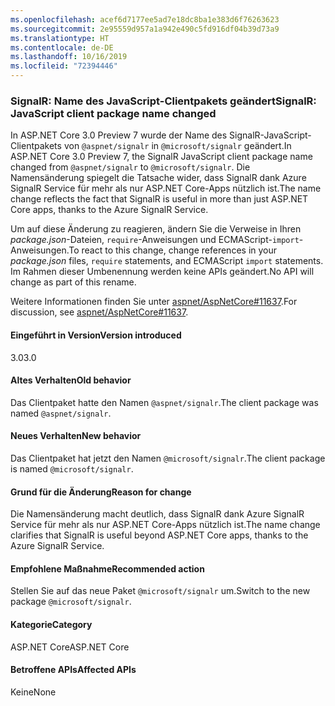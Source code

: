 ```yaml
---
ms.openlocfilehash: acef6d7177ee5ad7e18dc8ba1e383d6f76263623
ms.sourcegitcommit: 2e95559d957a1a942e490c5fd916df04b39d73a9
ms.translationtype: HT
ms.contentlocale: de-DE
ms.lasthandoff: 10/16/2019
ms.locfileid: "72394446"
---
```

### <a name="signalr-javascript-client-package-name-changed"></a><span data-ttu-id="aafb1-101">SignalR: Name des JavaScript-Clientpakets geändert</span><span class="sxs-lookup"><span data-stu-id="aafb1-101">SignalR: JavaScript client package name changed</span></span>

<span data-ttu-id="aafb1-102">In ASP.NET Core 3.0 Preview 7 wurde der Name des SignalR-JavaScript-Clientpakets von `@aspnet/signalr` in `@microsoft/signalr` geändert.</span><span class="sxs-lookup"><span data-stu-id="aafb1-102">In ASP.NET Core 3.0 Preview 7, the SignalR JavaScript client package name changed from `@aspnet/signalr` to `@microsoft/signalr`.</span></span> <span data-ttu-id="aafb1-103">Die Namensänderung spiegelt die Tatsache wider, dass SignalR dank Azure SignalR Service für mehr als nur ASP.NET Core-Apps nützlich ist.</span><span class="sxs-lookup"><span data-stu-id="aafb1-103">The name change reflects the fact that SignalR is useful in more than just ASP.NET Core apps, thanks to the Azure SignalR Service.</span></span>

<span data-ttu-id="aafb1-104">Um auf diese Änderung zu reagieren, ändern Sie die Verweise in Ihren *package.json*-Dateien, `require`-Anweisungen und ECMAScript-`import`-Anweisungen.</span><span class="sxs-lookup"><span data-stu-id="aafb1-104">To react to this change, change references in your *package.json* files, `require` statements, and ECMAScript `import` statements.</span></span> <span data-ttu-id="aafb1-105">Im Rahmen dieser Umbenennung werden keine APIs geändert.</span><span class="sxs-lookup"><span data-stu-id="aafb1-105">No API will change as part of this rename.</span></span>

<span data-ttu-id="aafb1-106">Weitere Informationen finden Sie unter [aspnet/AspNetCore#11637](https://github.com/aspnet/AspNetCore/issues/11637).</span><span class="sxs-lookup"><span data-stu-id="aafb1-106">For discussion, see [aspnet/AspNetCore#11637](https://github.com/aspnet/AspNetCore/issues/11637).</span></span>

#### <a name="version-introduced"></a><span data-ttu-id="aafb1-107">Eingeführt in Version</span><span class="sxs-lookup"><span data-stu-id="aafb1-107">Version introduced</span></span>

<span data-ttu-id="aafb1-108">3.0</span><span class="sxs-lookup"><span data-stu-id="aafb1-108">3.0</span></span>

#### <a name="old-behavior"></a><span data-ttu-id="aafb1-109">Altes Verhalten</span><span class="sxs-lookup"><span data-stu-id="aafb1-109">Old behavior</span></span>

<span data-ttu-id="aafb1-110">Das Clientpaket hatte den Namen `@aspnet/signalr`.</span><span class="sxs-lookup"><span data-stu-id="aafb1-110">The client package was named `@aspnet/signalr`.</span></span>

#### <a name="new-behavior"></a><span data-ttu-id="aafb1-111">Neues Verhalten</span><span class="sxs-lookup"><span data-stu-id="aafb1-111">New behavior</span></span>

<span data-ttu-id="aafb1-112">Das Clientpaket hat jetzt den Namen `@microsoft/signalr`.</span><span class="sxs-lookup"><span data-stu-id="aafb1-112">The client package is named `@microsoft/signalr`.</span></span>

#### <a name="reason-for-change"></a><span data-ttu-id="aafb1-113">Grund für die Änderung</span><span class="sxs-lookup"><span data-stu-id="aafb1-113">Reason for change</span></span>

<span data-ttu-id="aafb1-114">Die Namensänderung macht deutlich, dass SignalR dank Azure SignalR Service für mehr als nur ASP.NET Core-Apps nützlich ist.</span><span class="sxs-lookup"><span data-stu-id="aafb1-114">The name change clarifies that SignalR is useful beyond ASP.NET Core apps, thanks to the Azure SignalR Service.</span></span>

#### <a name="recommended-action"></a><span data-ttu-id="aafb1-115">Empfohlene Maßnahme</span><span class="sxs-lookup"><span data-stu-id="aafb1-115">Recommended action</span></span>

<span data-ttu-id="aafb1-116">Stellen Sie auf das neue Paket `@microsoft/signalr` um.</span><span class="sxs-lookup"><span data-stu-id="aafb1-116">Switch to the new package `@microsoft/signalr`.</span></span>

#### <a name="category"></a><span data-ttu-id="aafb1-117">Kategorie</span><span class="sxs-lookup"><span data-stu-id="aafb1-117">Category</span></span>

<span data-ttu-id="aafb1-118">ASP.NET Core</span><span class="sxs-lookup"><span data-stu-id="aafb1-118">ASP.NET Core</span></span>

#### <a name="affected-apis"></a><span data-ttu-id="aafb1-119">Betroffene APIs</span><span class="sxs-lookup"><span data-stu-id="aafb1-119">Affected APIs</span></span>

<span data-ttu-id="aafb1-120">Keine</span><span class="sxs-lookup"><span data-stu-id="aafb1-120">None</span></span>

<!-- 

#### Affected APIs

Not detectable via API analysis

-->
